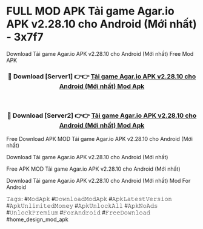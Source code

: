 # FULL MOD APK Tải game Agar.io APK v2.28.10 cho Android (Mới nhất) - 3x7f7
Download Tải game Agar.io APK v2.28.10 cho Android (Mới nhất) Free Mod APK

<div align="center">
<h3>🔴 Download [Server1] 👉👉 <a href="https://apk-comot.site?title=Tải_game_Agar.io_APK_v2.28.10_cho_Android_(Mới_nhất)">Tải game Agar.io APK v2.28.10 cho Android (Mới nhất) Mod Apk</a></h3><br>

<h3>🔴 Download [Server2] 👉👉 <a href="https://apk-comot.site?title=Tải_game_Agar.io_APK_v2.28.10_cho_Android_(Mới_nhất)">Tải game Agar.io APK v2.28.10 cho Android (Mới nhất) Mod Apk</a></h3>
</div>


Free Download APK MOD Tải game Agar.io APK v2.28.10 cho Android (Mới nhất)

Download Tải game Agar.io APK v2.28.10 cho Android (Mới nhất) 

Free APK MOD Tải game Agar.io APK v2.28.10 cho Android (Mới nhất) 

Download Tải game Agar.io APK v2.28.10 cho Android (Mới nhất) Mod For Android

𝚃𝚊𝚐𝚜: #𝙼𝚘𝚍𝙰𝚙𝚔 #𝙳𝚘𝚠𝚗𝚕𝚘𝚊𝚍𝙼𝚘𝚍𝙰𝚙𝚔 #𝙰𝚙𝚔𝙻𝚊𝚝𝚎𝚜𝚝𝚅𝚎𝚛𝚜𝚒𝚘𝚗 #𝙰𝚙𝚔𝚄𝚗𝚕𝚒𝚖𝚒𝚝𝚎𝚍𝙼𝚘𝚗𝚎𝚢 #𝙰𝚙𝚔𝚄𝚗𝚕𝚘𝚌𝚔𝙰𝚕𝚕 #𝙰𝚙𝚔𝙽𝚘𝙰𝚍𝚜 #𝚄𝚗𝚕𝚘𝚌𝚔𝙿𝚛𝚎𝚖𝚒𝚞𝚖 #𝙵𝚘𝚛𝙰𝚗𝚍𝚛𝚘𝚒𝚍 #𝙵𝚛𝚎𝚎𝙳𝚘𝚠𝚗𝚕𝚘𝚊𝚍 #home_design_mod_apk